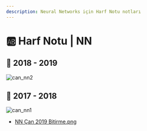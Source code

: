 ```yaml
---
description: Neural Networks için Harf Notu notları
---
```


# 🆎 Harf Notu | NN

## 📅 2018 - 2019

![can\_nn2](<../../../.github/assets/can\_nn2 (1).png>)

## 📅 2017 - 2018

![can\_nn1](../../../.github/assets/can\_nn1.png)

* [NN Çan 2019 Bitirme.png](NN%20%C3%87an%202019%20Bitirme.png)
